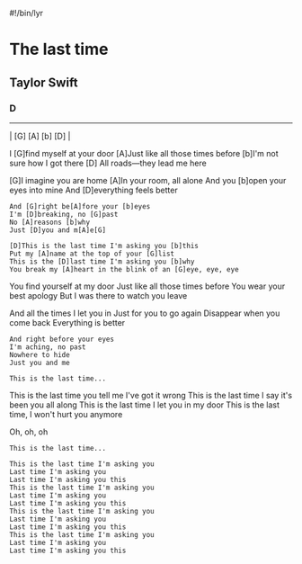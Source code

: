 #!/bin/lyr
# The last time
## Taylor Swift
### D

---

| [G] [A] [b] [D] |

I [G]find myself at your door
[A]Just like all those times before
[b]I'm not sure how I got there
[D] All roads—they lead me here

[G]I imagine you are home
[A]In your room, all alone
And you [b]open your eyes into mine
And [D]everything feels better

    And [G]right be[A]fore your [b]eyes
    I'm [D]breaking, no [G]past
    No [A]reasons [b]why
    Just [D]you and m[A]e[G]

    [D]This is the last time I'm asking you [b]this
    Put my [A]name at the top of your [G]list
    This is the [D]last time I'm asking you [b]why
    You break my [A]heart in the blink of an [G]eye, eye, eye

You find yourself at my door
Just like all those times before
You wear your best apology
But I was there to watch you leave

And all the times I let you in
Just for you to go again
Disappear when you come back
Everything is better

    And right before your eyes
    I'm aching, no past
    Nowhere to hide
    Just you and me

    This is the last time...

This is the last time you tell me I've got it wrong
This is the last time I say it's been you all along
This is the last time I let you in my door
This is the last time, I won't hurt you anymore

Oh, oh, oh

    This is the last time...

    This is the last time I'm asking you
    Last time I'm asking you
    Last time I'm asking you this
    This is the last time I'm asking you
    Last time I'm asking you
    Last time I'm asking you this
    This is the last time I'm asking you
    Last time I'm asking you
    Last time I'm asking you this
    This is the last time I'm asking you
    Last time I'm asking you
    Last time I'm asking you this